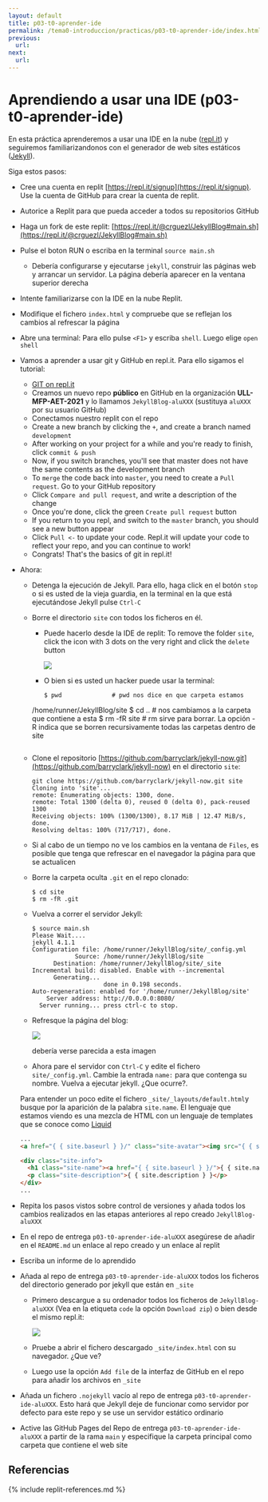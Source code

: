 ```yaml
---
layout: default
title: p03-t0-aprender-ide
permalink: /tema0-introduccion/practicas/p03-t0-aprender-ide/index.html
previous: 
  url: 
next:
  url: 
---
```


# Aprendiendo a usar una IDE (p03-t0-aprender-ide)

En esta práctica aprenderemos a usar una IDE en la nube ([repl.it](https://repl.it)) y seguiremos familiarizandonos con el generador de web sites estáticos ([Jekyll](jekyllrb.com)).

Siga estos pasos:

* Cree una cuenta en replit [https://repl.it/signup](https://repl.it/signup). Use la cuenta de GitHub para crear la cuenta de replit.
* Autorice a Replit para que pueda acceder a todos su repositorios GitHub
* Haga un fork de este replit: [https://repl.it/@crguezl/JekyllBlog#main.sh](https://repl.it/@crguezl/JekyllBlog#main.sh)
* Pulse el boton RUN o escriba en la terminal `source main.sh`
  - Debería configurarse y ejecutarse `jekyll`, construir las páginas web y arrancar un servidor. La página debería aparecer en la ventana superior derecha
* Intente familiarizarse con la IDE en la nube Replit. 
* Modifique el fichero `index.html` y compruebe que se reflejan los cambios al refrescar la página
* Abre una terminal: Para ello pulse `<F1>` y escriba `shell`. Luego elige `open shell`
* Vamos a aprender a usar git y GitHub en repl.it. Para ello sigamos el tutorial:
  * [GIT on repl.it](https://repl.it/talk/learn/)
  * Creamos un nuevo repo **público** en GitHub en la organización **ULL-MFP-AET-2021** y lo llamamos `JekyllBlog-aluXXX` (sustituya `aluXXX` por su usuario GitHub)
  * Conectamos nuestro replit con el repo
  * Create a new branch by clicking the `+`, and create a branch named `development`
  * After working on your project for a while and you're ready to finish, click `commit & push`
  * Now, if you switch branches, you'll see that master does not have the same contents as the development branch
  * To `merge` the code back into `master`, you need to create a `Pull request`. Go to your GitHub repository
  * Click `Compare and pull request`, and write a description of the change
  * Once you're done, click the green `Create pull request` button
  * If you return to you repl, and switch to the `master` branch, you should see a new button appear
  * Click `Pull <-` to update your code. Repl.it will update your code to reflect your repo, and you can continue to work!
  * Congrats! That's the basics of git in repl.it!
* Ahora:
  * Detenga la ejecución de Jekyll. Para ello, haga click en el botón `stop` o si es usted de la vieja guardia, en la terminal en la que está ejecutándose Jekyll pulse `Ctrl-C` 
  * Borre el directorio `site` con todos los ficheros en él. 
    * Puede hacerlo desde la IDE de replit: To remove the folder `site`, click the icon with 3 dots on the very right and click the `delete` button 

      ![](https://storage.googleapis.com/replit/images/1556246404868_e600f8187296777bf09df32fbdc94a58.jpe)
    * O bien si es usted un hacker puede usar la terminal:
  
      ```
      $ pwd              # pwd nos dice en que carpeta estamos
    /home/runner/JekyllBlog/site
      $ cd ..            # nos cambiamos a la carpeta que contiene a esta
      $ rm -fR site      # rm sirve para borrar. La opción -R indica que se borren recursivamente todas las carpetas dentro de site
      ```
  * Clone el repositorio [https://github.com/barryclark/jekyll-now.git](https://github.com/barryclark/jekyll-now) en el directorio `site`:
  
    ```
    git clone https://github.com/barryclark/jekyll-now.git site
    Cloning into 'site'...
    remote: Enumerating objects: 1300, done.
    remote: Total 1300 (delta 0), reused 0 (delta 0), pack-reused 1300
    Receiving objects: 100% (1300/1300), 8.17 MiB | 12.47 MiB/s, done.
    Resolving deltas: 100% (717/717), done.
    ```
  * Si al cabo de un tiempo no ve los cambios en la ventana de `Files`, es posible que tenga que refrescar en el navegador la página para que se actualicen
  * Borre la carpeta oculta `.git` en el repo clonado:

    ```
    $ cd site
    $ rm -fR .git
    ``` 
  * Vuelva a correr el servidor Jekyll:

    ```
    $ source main.sh
    Please Wait....
    jekyll 4.1.1
    Configuration file: /home/runner/JekyllBlog/site/_config.yml
                Source: /home/runner/JekyllBlog/site
          Destination: /home/runner/JekyllBlog/site/_site
    Incremental build: disabled. Enable with --incremental
          Generating... 
                        done in 0.198 seconds.
    Auto-regeneration: enabled for '/home/runner/JekyllBlog/site'
        Server address: http://0.0.0.0:8080/
      Server running... press ctrl-c to stop.
    ```

  * Refresque la página del blog:
     
     ![]({{site.baseurl}}/assets/images/first-jekyll-blog.png)
  
    debería verse parecida a esta imagen
  * Ahora pare el servidor  con `Ctrl-C` y edite el fichero `site/_config.yml`. Cambie la entrada `name:` para que contenga su nombre. Vuelva a ejecutar jekyll.
  ¿Que ocurre?. 

  Para entender un poco edite el fichero `_site/_layouts/default.html`y busque por la aparición de la palabra `site.name`. El lenguaje que estamos viendo es una mezcla de HTML con un lenguaje de templates que se conoce como [Liquid](https://shopify.github.io/liquid/)

  ```html
  ...
  <a href="{ { site.baseurl } }/" class="site-avatar"><img src="{ { site.avatar } }" /></a>

  <div class="site-info">
    <h1 class="site-name"><a href="{ { site.baseurl } }/">{ { site.name } }</a></h1>
    <p class="site-description">{ { site.description } }</p>
  </div>
  ...
  ```

* Repita los pasos vistos sobre control de versiones y añada todos los cambios realizados en las etapas anteriores al repo creado `JekyllBlog-aluXXX`
* En el repo de entrega `p03-t0-aprender-ide-aluXXX` asegúrese de añadir en el `README.md` un enlace al repo creado y un enlace al replit
* Escriba un informe de lo aprendido
* Añada al repo de entrega  `p03-t0-aprender-ide-aluXXX`  todos los ficheros del directorio generado por jekyll que están en `_site` 
  * Primero descargue a su ordenador todos los ficheros de `JekyllBlog-aluXXX` (Vea en la etiqueta `code` la opción `Download zip`) o bien desde el mismo repl.it:

    ![](https://storage.googleapis.com/replit/images/1576753896253_8e8fda782173c0a08fe72fec7d8a0dee.png)
  * Pruebe a abrir el fichero descargado  `_site/index.html` con su navegador. ¿Que ve?
  * Luego use la opción `Add file` de la interfaz de GitHub en el repo para añadir los archivos en `_site`
* Añada un fichero `.nojekyll` vacío al repo de entrega  `p03-t0-aprender-ide-aluXXX`. Esto hará que Jekyll deje de funcionar como servidor por defecto para este repo y se use un servidor estático ordinario
* Active las GitHub Pages del Repo de entrega  `p03-t0-aprender-ide-aluXXX` a partir de la rama `main` y especifique la carpeta principal como carpeta que contiene el web site

## Referencias

{% include replit-references.md %}

